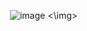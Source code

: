 <img> ![image](https://github.com/user-attachments/assets/b8d5238d-a77d-4b02-a9af-a26b0c5e977d)
 <\img>
